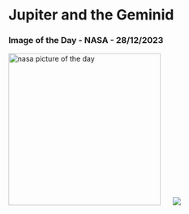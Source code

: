 # Jupiter and the Geminid
### Image of the Day - NASA - 28/12/2023
<img src="https://apod.nasa.gov/apod/image/2312/G0030446_1100.jpg" alt="nasa picture of the day" width="300"/>&nbsp; &nbsp; &nbsp; <img src="https://github-readme-streak-stats.herokuapp.com/?user=tempo-riz&theme=tokyonight" >



  
